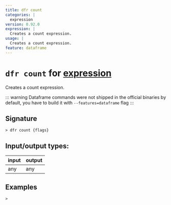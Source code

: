 ```yaml
---
title: dfr count
categories: |
  expression
version: 0.92.0
expression: |
  Creates a count expression.
usage: |
  Creates a count expression.
feature: dataframe
---
```

<!-- This file is automatically generated. Please edit the command in https://github.com/nushell/nushell instead. -->

# `dfr count` for [expression](/commands/categories/expression.md)

<div class='command-title'>Creates a count expression.</div>

::: warning
Dataframe commands were not shipped in the official binaries by default, you have to build it with `--features=dataframe` flag
:::

## Signature

```> dfr count {flags} ```


## Input/output types:

| input | output |
| ----- | ------ |
| any   | any    |

## Examples


```nu
>

```
